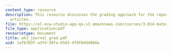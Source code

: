 ```yaml
---
content_type: resource
description: This resource discusses the grading approach for the reports of journal
  articles.
file: https://ol-ocw-studio-app-qa.s3.amazonaws.com/courses/3-014-materials-laboratory-fall-2006/1afb703fa3fd30fa65834fdf0ddd960a_wk3_journal_grad.pdf
file_type: application/pdf
resourcetype: Document
title: wk3_journal_grad.pdf
uid: 1afb703f-a3fd-30fa-6583-4fdf0ddd960a
---
```

